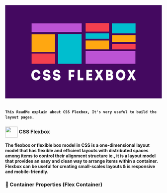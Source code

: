 <div align="center">
    <img src="https://github.com/Mateus20Barros/CSS-Flexbox/blob/main/assets/flexbox-css.png" width="100%" height="300px">
</div> <br>

__``This ReadMe explain about CSS Flexbox, It's very useful to build the layout pages.``__

### <img src="https://cdn.jsdelivr.net/gh/devicons/devicon/icons/css3/css3-original.svg" width="40" height="35" align="center"/> CSS Flexbox

__The flexbox or flexible box model in CSS is a one-dimensional layout model that has flexible and efficient layouts with distributed spaces among items to control 
their alignment structure ie., it is a layout model that provides an easy and clean way to arrange items within a container. Flexbox can be useful for creating 
small-scales layouts & is responsive and mobile-friendly.__

### :art: Container Properties (Flex Container)

